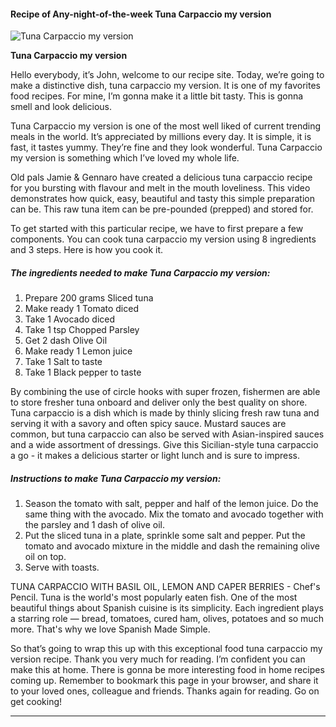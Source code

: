             

#### Recipe of Any-night-of-the-week Tuna Carpaccio my version

![Tuna Carpaccio my version](https://img-global.cpcdn.com/recipes/6656163441541120/751x532cq70/tuna-carpaccio-my-version-recipe-main-photo.jpg)

**Tuna Carpaccio my version**

Hello everybody, it’s John, welcome to our recipe site. Today, we’re going to make a distinctive dish, tuna carpaccio my version. It is one of my favorites food recipes. For mine, I’m gonna make it a little bit tasty. This is gonna smell and look delicious.

Tuna Carpaccio my version is one of the most well liked of current trending meals in the world. It’s appreciated by millions every day. It is simple, it is fast, it tastes yummy. They’re fine and they look wonderful. Tuna Carpaccio my version is something which I’ve loved my whole life.

Old pals Jamie & Gennaro have created a delicious tuna carpaccio recipe for you bursting with flavour and melt in the mouth loveliness. This video demonstrates how quick, easy, beautiful and tasty this simple preparation can be. This raw tuna item can be pre-pounded (prepped) and stored for.

To get started with this particular recipe, we have to first prepare a few components. You can cook tuna carpaccio my version using 8 ingredients and 3 steps. Here is how you cook it.

##### The ingredients needed to make Tuna Carpaccio my version:

1.  Prepare 200 grams Sliced tuna
2.  Make ready 1 Tomato diced
3.  Take 1 Avocado diced
4.  Take 1 tsp Chopped Parsley
5.  Get 2 dash Olive Oil
6.  Make ready 1 Lemon juice
7.  Take 1 Salt to taste
8.  Take 1 Black pepper to taste

By combining the use of circle hooks with super frozen, fishermen are able to store fresher tuna onboard and deliver only the best quality on shore. Tuna carpaccio is a dish which is made by thinly slicing fresh raw tuna and serving it with a savory and often spicy sauce. Mustard sauces are common, but tuna carpaccio can also be served with Asian-inspired sauces and a wide assortment of dressings. Give this Sicilian-style tuna carpaccio a go - it makes a delicious starter or light lunch and is sure to impress.

##### Instructions to make Tuna Carpaccio my version:

1.  Season the tomato with salt, pepper and half of the lemon juice. Do the same thing with the avocado. Mix the tomato and avocado together with the parsley and 1 dash of olive oil.
2.  Put the sliced tuna in a plate, sprinkle some salt and pepper. Put the tomato and avocado mixture in the middle and dash the remaining olive oil on top.
3.  Serve with toasts.

TUNA CARPACCIO WITH BASIL OIL, LEMON AND CAPER BERRIES - Chef's Pencil. Tuna is the world's most popularly eaten fish. One of the most beautiful things about Spanish cuisine is its simplicity. Each ingredient plays a starring role — bread, tomatoes, cured ham, olives, potatoes and so much more. That's why we love Spanish Made Simple.

So that’s going to wrap this up with this exceptional food tuna carpaccio my version recipe. Thank you very much for reading. I’m confident you can make this at home. There is gonna be more interesting food in home recipes coming up. Remember to bookmark this page in your browser, and share it to your loved ones, colleague and friends. Thanks again for reading. Go on get cooking!

* * *